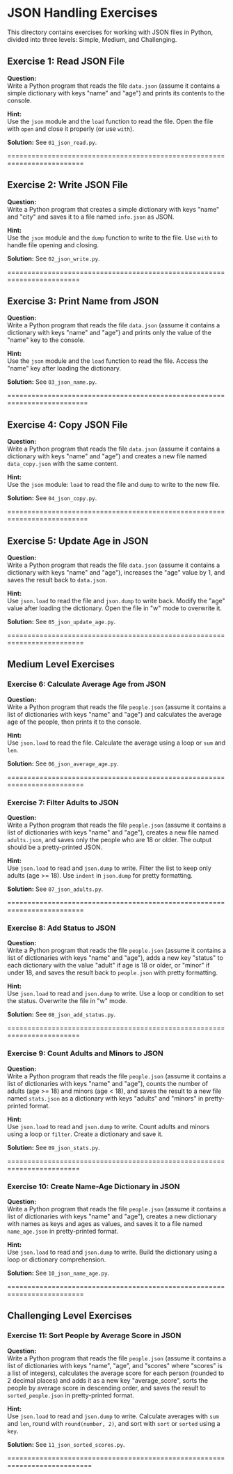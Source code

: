 # JSON Handling Exercises
This directory contains exercises for working with JSON files in Python, divided into three levels: Simple, Medium, and Challenging.

## Exercise 1: Read JSON File
**Question:**  
Write a Python program that reads the file `data.json` (assume it contains a simple dictionary with keys "name" and "age") and prints its contents to the console.

**Hint:**  
Use the `json` module and the `load` function to read the file. Open the file with `open` and close it properly (or use `with`).

**Solution:** See `01_json_read.py`.

=========================================================================

## Exercise 2: Write JSON File
**Question:**  
Write a Python program that creates a simple dictionary with keys "name" and "city" and saves it to a file named `info.json` as JSON.

**Hint:**  
Use the `json` module and the `dump` function to write to the file. Use `with` to handle file opening and closing.

**Solution:** See `02_json_write.py`.

========================================================================

## Exercise 3: Print Name from JSON
**Question:**  
Write a Python program that reads the file `data.json` (assume it contains a dictionary with keys "name" and "age") and prints only the value of the "name" key to the console.

**Hint:**  
Use the `json` module and the `load` function to read the file. Access the "name" key after loading the dictionary.

**Solution:** See `03_json_name.py`.

==========================================================================

## Exercise 4: Copy JSON File
**Question:**  
Write a Python program that reads the file `data.json` (assume it contains a dictionary with keys "name" and "age") and creates a new file named `data_copy.json` with the same content.

**Hint:**  
Use the `json` module: `load` to read the file and `dump` to write to the new file.

**Solution:** See `04_json_copy.py`.

==========================================================================

## Exercise 5: Update Age in JSON
**Question:**  
Write a Python program that reads the file `data.json` (assume it contains a dictionary with keys "name" and "age"), increases the "age" value by 1, and saves the result back to `data.json`.

**Hint:**  
Use `json.load` to read the file and `json.dump` to write back. Modify the "age" value after loading the dictionary. Open the file in "w" mode to overwrite it.

**Solution:** See `05_json_update_age.py`.

=========================================================================

## Medium Level Exercises

### Exercise 6: Calculate Average Age from JSON
**Question:**  
Write a Python program that reads the file `people.json` (assume it contains a list of dictionaries with keys "name" and "age") and calculates the average age of the people, then prints it to the console.

**Hint:**  
Use `json.load` to read the file. Calculate the average using a loop or `sum` and `len`.

**Solution:** See `06_json_average_age.py`.

=========================================================================

### Exercise 7: Filter Adults to JSON
**Question:**  
Write a Python program that reads the file `people.json` (assume it contains a list of dictionaries with keys "name" and "age"), creates a new file named `adults.json`, and saves only the people who are 18 or older. The output should be a pretty-printed JSON.

**Hint:**  
Use `json.load` to read and `json.dump` to write. Filter the list to keep only adults (age >= 18). Use `indent` in `json.dump` for pretty formatting.

**Solution:** See `07_json_adults.py`.

=========================================================================

### Exercise 8: Add Status to JSON
**Question:**  
Write a Python program that reads the file `people.json` (assume it contains a list of dictionaries with keys "name" and "age"), adds a new key "status" to each dictionary with the value "adult" if age is 18 or older, or "minor" if under 18, and saves the result back to `people.json` with pretty formatting.

**Hint:**  
Use `json.load` to read and `json.dump` to write. Use a loop or condition to set the status. Overwrite the file in "w" mode.

**Solution:** See `08_json_add_status.py`.

========================================================================

### Exercise 9: Count Adults and Minors to JSON
**Question:**  
Write a Python program that reads the file `people.json` (assume it contains a list of dictionaries with keys "name" and "age"), counts the number of adults (age >= 18) and minors (age < 18), and saves the result to a new file named `stats.json` as a dictionary with keys "adults" and "minors" in pretty-printed format.

**Hint:**  
Use `json.load` to read and `json.dump` to write. Count adults and minors using a loop or `filter`. Create a dictionary and save it.

**Solution:** See `09_json_stats.py`.

========================================================================

### Exercise 10: Create Name-Age Dictionary in JSON
**Question:**  
Write a Python program that reads the file `people.json` (assume it contains a list of dictionaries with keys "name" and "age"), creates a new dictionary with names as keys and ages as values, and saves it to a file named `name_age.json` in pretty-printed format.

**Hint:**  
Use `json.load` to read and `json.dump` to write. Build the dictionary using a loop or dictionary comprehension.

**Solution:** See `10_json_name_age.py`.

=========================================================================

## Challenging Level Exercises

### Exercise 11: Sort People by Average Score in JSON
**Question:**  
Write a Python program that reads the file `people.json` (assume it contains a list of dictionaries with keys "name", "age", and "scores" where "scores" is a list of integers), calculates the average score for each person (rounded to 2 decimal places) and adds it as a new key "average_score", sorts the people by average score in descending order, and saves the result to `sorted_people.json` in pretty-printed format.

**Hint:**  
Use `json.load` to read and `json.dump` to write. Calculate averages with `sum` and `len`, round with `round(number, 2)`, and sort with `sort` or `sorted` using a `key`.

**Solution:** See `11_json_sorted_scores.py`.

===========================================================================
